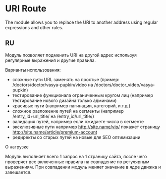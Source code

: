 # URI Route


The module allows you to replace the URI to another address using regular expressions and other rules.

## RU


Модуль позволяет подменить URI на другой адрес используя регулярные выражения и другие правила.

Варианты использования:

  * сложные пути URL заменять на простые (пример: /doctors/doctor/vasya-pupkin/video на /doctors/doctor_video/vasya-pupkin)
  * тестирование функционала ограниченным кругом лиц (например тестирование нового дизайна только админами)
  * красивые пути (например пагинации, категорий, и.т.д.)
  * сложное разложение путей на сегменты (например /entry_id+url_title/ на /entry_id/url_title/)
  * валидация путей, например если ожидаете числа в сегменте
  * эксклюзивные пути например http://site.name/vip/ покажет страницу http://site.name/article/premium-account
  * редиректы со старых путей на новые для SEO оптимизации

О нагрузке

Модуль выполняет всего 1 запрос на 1 страницу сайта, после чего проверяет все включенные правила на совпадение по регулярным выражениям. При совпадении модуль меняет значение в ядре движка и завешается.
